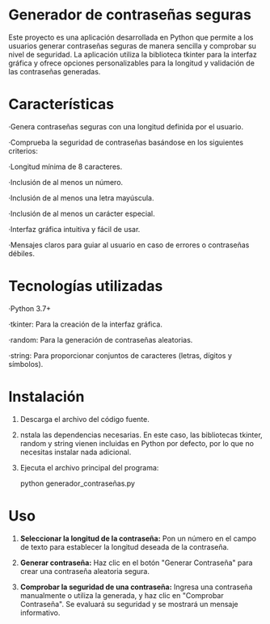 # Generador de contraseñas seguras

Este proyecto es una aplicación desarrollada en Python que permite a los usuarios generar contraseñas seguras de manera sencilla y comprobar su nivel de seguridad. La aplicación utiliza la biblioteca tkinter para la interfaz gráfica y ofrece opciones personalizables para la longitud y validación de las contraseñas generadas.

# Características

·Genera contraseñas seguras con una longitud definida por el usuario.

·Comprueba la seguridad de contraseñas basándose en los siguientes criterios:

·Longitud mínima de 8 caracteres.

·Inclusión de al menos un número.

·Inclusión de al menos una letra mayúscula.

·Inclusión de al menos un carácter especial.

·Interfaz gráfica intuitiva y fácil de usar.

·Mensajes claros para guiar al usuario en caso de errores o contraseñas débiles.

# Tecnologías utilizadas

·Python 3.7+

·tkinter: Para la creación de la interfaz gráfica.

·random: Para la generación de contraseñas aleatorias.

·string: Para proporcionar conjuntos de caracteres (letras, dígitos y símbolos).

# Instalación

1. Descarga el archivo del código fuente.
   
2. nstala las dependencias necesarias. En este caso, las bibliotecas tkinter, random y string vienen incluidas en Python por defecto, por lo que no necesitas instalar nada adicional.
   
3. Ejecuta el archivo principal del programa:

      python generador_contraseñas.py

# Uso
1. **Seleccionar la longitud de la contraseña:** Pon un número en el campo de texto para establecer la longitud deseada de la contraseña.

2. **Generar contraseña:** Haz clic en el botón "Generar Contraseña" para crear una contraseña aleatoria segura.

3. **Comprobar la seguridad de una contraseña:** Ingresa una contraseña manualmente o utiliza la generada, y haz clic en "Comprobar Contraseña". Se evaluará su seguridad y se mostrará un mensaje informativo.
